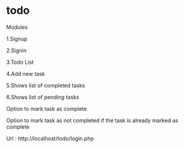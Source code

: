 # todo

Modules

1.Signup

2.Signin

3.Todo List

4.Add new task

5.Shows list of completed tasks

6.Shows list of pending tasks

Option to mark task as complete

Option to mark task as not completed if the task is already marked as complete

Url : http://localhost/todo/login.php
